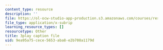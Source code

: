 ```yaml
---
content_type: resource
description: ''
file: https://ol-ocw-studio-app-production.s3.amazonaws.com/courses/res-18-009-learn-differential-equations-up-close-with-gilbert-strang-and-cleve-moler-fall-2015/9ea95a75cece5653aba8e2b708a1179d_ECslmuGlu-U.vtt
file_type: application/x-subrip
learning_resource_types: []
resourcetype: Other
title: 3play caption file
uid: 9ea95a75-cece-5653-aba8-e2b708a1179d
---
```

